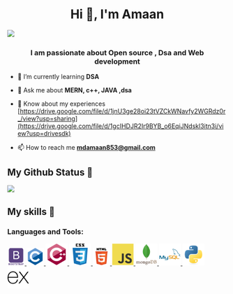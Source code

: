 <h1 align="center">Hi 👋, I'm Amaan</h1>
<p align='left'><img src='https://visitor-badge.laobi.icu/badge?page_id=mdamaan853'></p>
<h3 align="center">I am passionate about Open source , Dsa and  Web development</h3>

- 🌱 I’m currently learning **DSA**

- 💬 Ask me about **MERN, c++, JAVA ,dsa**

- 📄 Know about my experiences [https://drive.google.com/file/d/1jnU3ge28oi23tVZCkWNavfy2WGRdz0r_/view?usp=sharing](https://drive.google.com/file/d/1gcIHDJR2Ir9BYB_o6EqiJNdskl3itn3i/view?usp=drivesdk)

- 📫 How to reach me **mdamaan853@gmail.com**


## My Github Status 🦸

![](https://github-readme-stats.vercel.app/api?username=mdamaan853&show_icons=true&bg_color=45,fc00ff,00dbde&title_color=fff&text_color=fff)

## My skills 🚀


<h3 align="left">Languages and Tools:</h3>
<p align="left"> <a href="https://getbootstrap.com" target="_blank"> <img src="https://raw.githubusercontent.com/devicons/devicon/master/icons/bootstrap/bootstrap-plain-wordmark.svg" alt="bootstrap" width="40" height="40"/> </a> <a href="https://www.cprogramming.com/" target="_blank"> <img src="https://raw.githubusercontent.com/devicons/devicon/master/icons/c/c-original.svg" alt="c" width="40" height="40"/> </a> <a href="https://www.w3schools.com/cpp/" target="_blank"> <img src="https://raw.githubusercontent.com/devicons/devicon/master/icons/cplusplus/cplusplus-original.svg" alt="cplusplus" width="50" height="50"/> </a> <a href="https://www.w3schools.com/css/" target="_blank"> <img src="https://raw.githubusercontent.com/devicons/devicon/master/icons/css3/css3-original-wordmark.svg" alt="css3" width="50" height="50"/> </a> <a href="https://www.w3.org/html/" target="_blank"> <img src="https://raw.githubusercontent.com/devicons/devicon/master/icons/html5/html5-original-wordmark.svg" alt="html5" width="40" height="40"/> </a> <a href="https://developer.mozilla.org/en-US/docs/Web/JavaScript" target="_blank"> <img src="https://raw.githubusercontent.com/devicons/devicon/master/icons/javascript/javascript-original.svg" alt="javascript" width="50" height="50"/> </a> <a href="https://www.mongodb.com/" target="_blank"> <img src="https://raw.githubusercontent.com/devicons/devicon/master/icons/mongodb/mongodb-original-wordmark.svg" alt="mongodb" width="50" height="50"/> </a> <a href="https://www.mysql.com/" target="_blank"> <img src="https://raw.githubusercontent.com/devicons/devicon/master/icons/mysql/mysql-original-wordmark.svg" alt="mysql" width="50" height="50"/> </a> </a> <a href="https://www.python.org" target="_blank"> <img src="https://raw.githubusercontent.com/devicons/devicon/master/icons/python/python-original.svg" alt="python" width="50" height="50"/> </a>
<a href="https://expressjs.com/" target="_blank"> <img src="https://raw.githubusercontent.com/devicons/devicon/master/icons/express/express-original.svg" alt="Express" width="50" height="50" style="background-color=white"/> </a></p>
